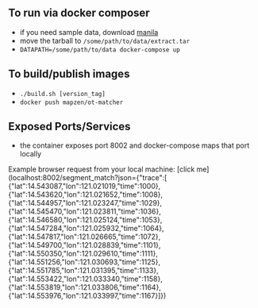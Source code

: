 ## To run via docker composer
* if you need sample data, download [manila](https://s3.amazonaws.com/valhallatiles/manila/manila.tar)
* move the tarball to `/some/path/to/data/extract.tar`
* `DATAPATH=/some/path/to/data docker-compose up`

## To build/publish images
* `./build.sh [version_tag]`
* `docker push mapzen/ot-matcher`

## Exposed Ports/Services
* the container exposes port 8002 and docker-compose maps that port locally

Example browser request from your local machine: [click me](localhost:8002/segment_match?json={"trace":[ {"lat":14.543087,"lon":121.021019,"time":1000}, {"lat":14.543620,"lon":121.021652,"time":1008}, {"lat":14.544957,"lon":121.023247,"time":1029}, {"lat":14.545470,"lon":121.023811,"time":1036}, {"lat":14.546580,"lon":121.025124,"time":1053}, {"lat":14.547284,"lon":121.025932,"time":1064}, {"lat":14.547817,"lon":121.026665,"time":1072}, {"lat":14.549700,"lon":121.028839,"time":1101}, {"lat":14.550350,"lon":121.029610,"time":1111}, {"lat":14.551256,"lon":121.030693,"time":1125}, {"lat":14.551785,"lon":121.031395,"time":1133}, {"lat":14.553422,"lon":121.033340,"time":1158}, {"lat":14.553819,"lon":121.033806,"time":1164}, {"lat":14.553976,"lon":121.033997,"time":1167}]})
